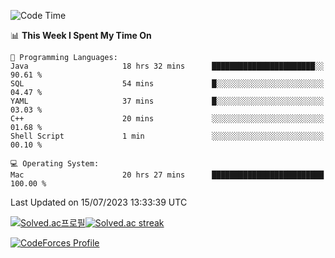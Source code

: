 
<!--START_SECTION:waka-->
![Code Time](http://img.shields.io/badge/Code%20Time-2%2C830%20hrs%2019%20mins-blue)

📊 **This Week I Spent My Time On** 

```text
💬 Programming Languages: 
Java                     18 hrs 32 mins      ███████████████████████░░   90.61 % 
SQL                      54 mins             █░░░░░░░░░░░░░░░░░░░░░░░░   04.47 % 
YAML                     37 mins             █░░░░░░░░░░░░░░░░░░░░░░░░   03.03 % 
C++                      20 mins             ░░░░░░░░░░░░░░░░░░░░░░░░░   01.68 % 
Shell Script             1 min               ░░░░░░░░░░░░░░░░░░░░░░░░░   00.10 % 

💻 Operating System: 
Mac                      20 hrs 27 mins      █████████████████████████   100.00 % 
```


 Last Updated on 15/07/2023 13:33:39 UTC
<!--END_SECTION:waka-->


[![Solved.ac프로필](http://mazassumnida.wtf/api/generate_badge?boj=hckim96)](https://solved.ac/hckim96)[![Solved.ac streak](http://mazandi.herokuapp.com/api?handle=hckim96&theme=dark)](https://solved.ac/hckim96)


[![CodeForces Profile](https://cf.leed.at?id=hckim96)](https://codeforces.com/profile/hckim96)

